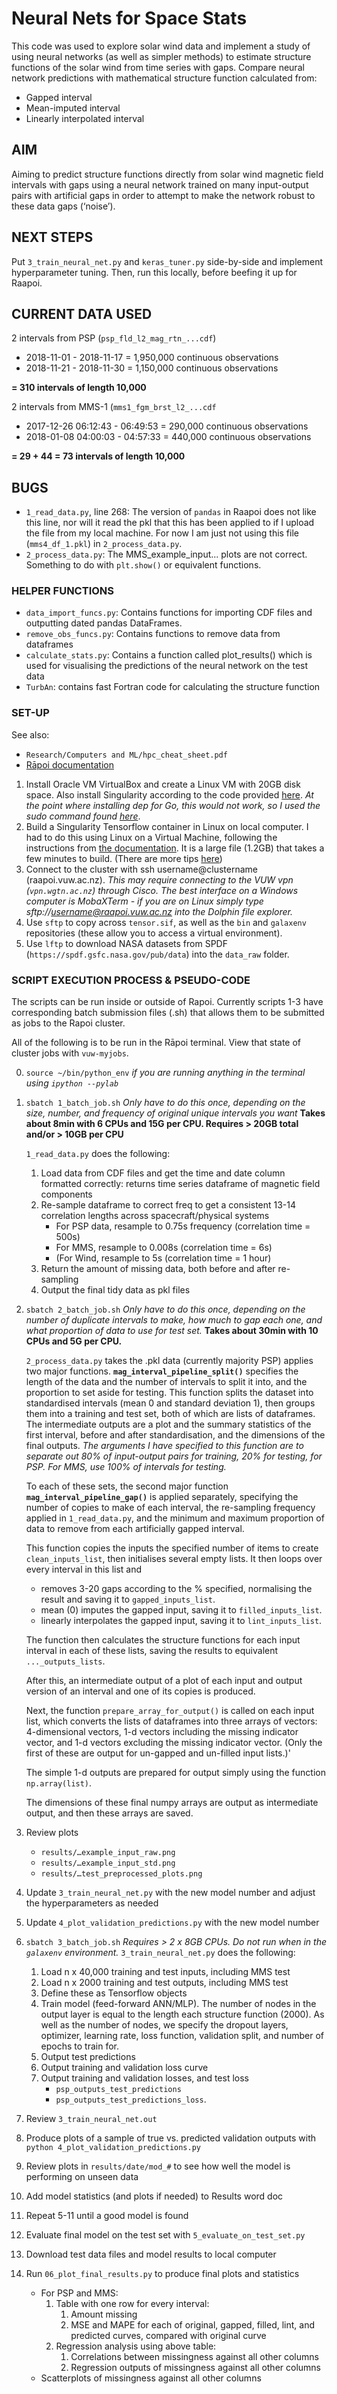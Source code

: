 # Neural Nets for Space Stats

This code was used to explore solar wind data and implement a study of using neural networks (as well as simpler methods) to estimate structure functions of the solar wind from time series with gaps. Compare neural network predictions with mathematical structure function calculated from:
- Gapped interval
- Mean-imputed interval
- Linearly interpolated interval

## AIM

Aiming to predict structure functions directly from solar wind magnetic field intervals with gaps using a neural network trained on many input-output pairs with artificial gaps in order to attempt to make the network robust to these data gaps (‘noise’).

## NEXT STEPS

Put `3_train_neural_net.py` and `keras_tuner.py` side-by-side and implement hyperparameter tuning. Then, run this locally, before beefing it up for Raapoi.

## CURRENT DATA USED

2 intervals from PSP (`psp_fld_l2_mag_rtn_...cdf`)
- 2018-11-01 - 2018-11-17 = 1,950,000 continuous observations
- 2018-11-21 - 2018-11-30 = 1,150,000 continuous observations

**= 310 intervals of length 10,000**

2 intervals from MMS-1 (`mms1_fgm_brst_l2_...cdf`
- 2017-12-26 06:12:43 - 06:49:53 = 290,000 continuous observations
- 2018-01-08 04:00:03 - 04:57:33 = 440,000 continuous observations

**= 29 + 44 = 73 intervals of length 10,000**

## BUGS

- `1_read_data.py`, line 268: The version of `pandas` in Raapoi does not like this line, nor will it read the pkl that this has been applied to if I upload the file from my local machine. For now I am just not using this file (`mms4_df_1.pkl`) in `2_process_data.py`.
- `2_process_data.py`: The MMS_example_input... plots are not correct. Something to do with `plt.show()` or equivalent functions. 

### HELPER FUNCTIONS

- `data_import_funcs.py`:  Contains functions for importing CDF files and outputting dated pandas DataFrames.
- `remove_obs_funcs.py`: Contains functions to remove data from dataframes
- `calculate_stats.py`: Contains a function called plot_results() which is used for visualising the predictions of the neural network on the test data
- `TurbAn`: contains fast Fortran code for calculating the structure function

### SET-UP
See also: 
- `Research/Computers and ML/hpc_cheat_sheet.pdf`
- [Rāpoi documentation](https://vuw-research-computing.github.io/raapoi-docs/)

1. Install Oracle VM VirtualBox and create a Linux VM with 20GB disk space. Also install Singularity according to the code provided [here](https://sylabs.io/guides/3.0/user-guide/installation.html). _At the point where installing dep for Go, this would not work, so I used the sudo command found [here](https://github.com/golang/dep/cmd/dep)_.
2. Build a Singularity Tensorflow container in Linux on local computer. I had to do this using Linux on a Virtual Machine, following the instructions from [the documentation](https://vuw-research-computing.github.io/raapoi-docs/examples/#singularitytensorflow-example). It is a large file (1.2GB) that takes a few minutes to build. (There are more tips [here](https://clusterdeiguide.readthedocs.io/en/latest/SingularityExamples.html))
3. Connect to the cluster with ssh username@clustername (raapoi.vuw.ac.nz). _This may require connecting to the VUW vpn (`vpn.wgtn.ac.nz`) through Cisco. The best interface on a Windows computer is MobaXTerm - if you are on Linux simply type sftp://username@raapoi.vuw.ac.nz into the Dolphin file explorer._
4. Use `sftp` to copy across `tensor.sif`, as well as the `bin` and `galaxenv` repositories (these allow you to access a virtual environment).
5. Use `lftp` to download NASA datasets from SPDF (`https://spdf.gsfc.nasa.gov/pub/data`) into the `data_raw` folder.

### SCRIPT EXECUTION PROCESS & PSEUDO-CODE

The scripts can be run inside or outside of Rapoi. Currently scripts 1-3 have corresponding batch submission files (.sh) that allows them to be submitted as jobs to the Rapoi cluster.

All of the following is to be run in the Rāpoi terminal.
View that state of cluster jobs with `vuw-myjobs`.

0. `source ~/bin/python_env` *if you are running anything in the terminal using `ipython --pylab`*
1. `sbatch 1_batch_job.sh` *Only have to do this once, depending on the size, number, and frequency of original unique intervals you want* **Takes about 8min with 6 CPUs and 15G per CPU. Requires > 20GB total and/or > 10GB per CPU** 

    `1_read_data.py` does the following:
    1. Load data from CDF files and get the time and date column formatted correctly: returns time series dataframe of magnetic field components
    2. Re-sample dataframe to correct freq to get a consistent 13-14 correlation lengths across spacecraft/physical systems
        - For PSP data, resample to 0.75s frequency (correlation time = 500s)
        - For MMS, resample to 0.008s (correlation time = 6s)
        - (For Wind, resample to 5s (correlation time = 1 hour)
    4. Return the amount of missing data, both before and after re-sampling
    5. Output the final tidy data as pkl files

2. `sbatch 2_batch_job.sh` *Only have to do this once, depending on the number of duplicate intervals to make, how much to gap each one, and what proportion of data to use for test set.* **Takes about 30min with 10 CPUs and 5G per CPU.**

    `2_process_data.py` takes the .pkl data (currently majority PSP) applies two major functions. **`mag_interval_pipeline_split()`** specifies the length of the data and the number of intervals to split it into, and the proportion to set aside for testing. This function splits the dataset into standardised intervals (mean 0 and standard deviation 1), then groups them into a training and test set, both of which are lists of dataframes. The intermediate outputs are a plot and the summary statistics of the first interval, before and after standardisation, and the dimensions of the final outputs. *The arguments I have specified to this function are to separate out 80% of input-output pairs for training, 20% for testing, for PSP. For MMS, use 100% of intervals for testing.*

    To each of these sets, the second major function **`mag_interval_pipeline_gap()`** is applied separately, specifying the number of copies to make of each interval, the re-sampling frequency applied in `1_read_data.py`, and the minimum and maximum proportion of data to remove from each artificially gapped interval. 

    This function copies the inputs the specified number of items to create `clean_inputs_list`, then initialises several empty lists. It then loops over every interval in this list and
    - removes 3-20 gaps according to the % specified, normalising the result and saving it to `gapped_inputs_list`.
    - mean (0) imputes the gapped input, saving it to `filled_inputs_list`.
    - linearly interpolates the gapped input, saving it to `lint_inputs_list`.

    The function then calculates the structure functions for each input interval in each of these lists, saving the results to equivalent `..._outputs_lists`.

    After this, an intermediate output of a plot of each input and output version of an interval and one of its copies is produced.

    Next, the function `prepare_array_for_output()` is called on each input list, which converts the lists of dataframes into three arrays of vectors: 4-dimensional vectors, 1-d vectors including the missing indicator vector, and 1-d vectors excluding the missing indicator vector. (Only the first of these are output for un-gapped and un-filled input lists.)'

    The simple 1-d outputs are prepared for output simply using the function `np.array(list)`.

    The dimensions of these final numpy arrays are output as intermediate output, and then these arrays are saved.

3. Review plots
    - `results/…example_input_raw.png`
    - `results/…example_input_std.png`
    - `results/…test_preprocessed_plots.png`

5. Update `3_train_neural_net.py` with the new model number and adjust the hyperparameters as needed

6. Update `4_plot_validation_predictions.py` with the new model number

7. `sbatch 3_batch_job.sh` *Requires > 2 x 8GB CPUs. Do not run when in the `galaxenv` environment.* `3_train_neural_net.py` does the following:
   1. Load n x 40,000 training and test inputs, including MMS test
   2. Load n x 2000 training and test outputs, including MMS test
   3. Define these as Tensorflow objects
   4. Train model (feed-forward ANN/MLP). The number of nodes in the output layer is equal to the length each structure function (2000). As well as the number of nodes, we specify the dropout layers, optimizer, learning rate, loss function, validation split, and number of epochs to train for.
   5. Output test predictions
   6. Output training and validation loss curve
   7. Output training and validation losses, and test loss
        - `psp_outputs_test_predictions`
        - `psp_outputs_test_predictions_loss`.

8. Review `3_train_neural_net.out`
9. Produce plots of a sample of true vs. predicted validation outputs with `python 4_plot_validation_predictions.py`
10. Review plots in `results/date/mod_#` to see how well the model is performing on unseen data
11. Add model statistics (and plots if needed) to Results word doc
12. Repeat 5-11 until a good model is found
13. Evaluate final model on the test set with `5_evaluate_on_test_set.py`
14. Download test data files and model results to local computer
15. Run `06_plot_final_results.py` to produce final plots and statistics
    - For PSP and MMS:
        1. Table with one row for every interval:
           1. Amount missing
           2. MSE and MAPE for each of original, gapped, filled, lint, and predicted curves, compared with original curve
        2. Regression analysis using above table:
           1. Correlations between missingness against all other columns
           2. Regression outputs of missingness against all other columns
    - Scatterplots of missingness against all other columns
